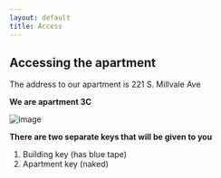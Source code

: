```yaml
---
layout: default
title: Access
---
```


## Accessing the apartment

The address to our apartment is 221 S. Millvale Ave

**We are apartment 3C**

![image](https://user-images.githubusercontent.com/22893664/177895770-bd42fc5d-165c-47b2-8194-cd00470cc870.png)


**There are two separate keys that will be given to you**
1. Building key (has blue tape)
1. Apartment key (naked)
